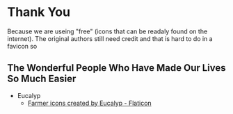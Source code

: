 # Thank You

Because we are useing "free" (icons that can be readaly found on the internet). The original authors still need credit and that is hard to do in a favicon so

## The Wonderful People Who Have Made Our Lives So Much Easier

* Eucalyp
    * <a href="https://www.flaticon.com/free-icons/farmer" title="farmer icons">Farmer icons created by Eucalyp - Flaticon</a>